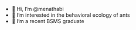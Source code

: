 - 👋 Hi, I’m @menathabi
- 👀 I’m interested in the behavioral ecology of ants
- 🌱 I’m a recent BSMS graduate  
  
  

<!---
menathabi/menathabi is a ✨ special ✨ repository because its `README.md` (this file) appears on your GitHub profile.
You can click the Preview link to take a look at your changes.
--->
